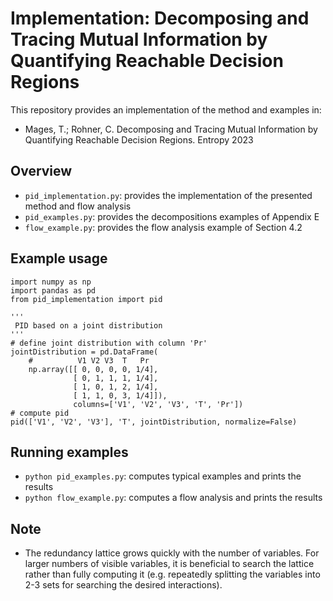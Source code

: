 # Implementation: Decomposing and Tracing Mutual Information by Quantifying Reachable Decision Regions

This repository provides an implementation of the method and examples in:
-  	Mages, T.; Rohner, C. Decomposing and Tracing Mutual Information by Quantifying Reachable Decision Regions. Entropy 2023

## Overview
- `pid_implementation.py`: provides the implementation of the presented method and flow analysis
- `pid_examples.py`: provides the decompositions examples of Appendix E
- `flow_example.py`: provides the flow analysis example of Section 4.2

## Example usage
```
import numpy as np
import pandas as pd
from pid_implementation import pid

'''
 PID based on a joint distribution
'''
# define joint distribution with column 'Pr'
jointDistribution = pd.DataFrame(
    #          V1 V2 V3  T   Pr 
    np.array([[ 0, 0, 0, 0, 1/4],
              [ 0, 1, 1, 1, 1/4],
              [ 1, 0, 1, 2, 1/4],
              [ 1, 1, 0, 3, 1/4]]), 
              columns=['V1', 'V2', 'V3', 'T', 'Pr'])
# compute pid
pid(['V1', 'V2', 'V3'], 'T', jointDistribution, normalize=False)
```
## Running examples
- `python pid_examples.py`: computes typical examples and prints the results 
- `python flow_example.py`: computes a flow analysis and prints the results
 
## Note
- The redundancy lattice grows quickly with the number of variables. For larger numbers of visible variables, it is beneficial to search the lattice rather than fully computing it (e.g. repeatedly splitting the variables into 2-3 sets for searching the desired interactions).
